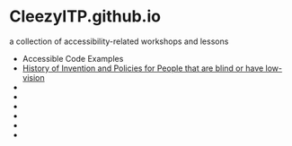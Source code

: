 # CleezyITP.github.io

a collection of accessibility-related workshops and lessons

<ul>
<li href="https://cleezyitp.github.io/AccessibleCodeExamples"><a>Accessible Code Examples</a></li>
<li><a href="https://cleezyitp.github.io/History_of_Blindness_Timeline">History of Invention and Policies for People that are blind or have low-vision</a></li>
<li><a></a></li>
<li><a></a></li>
<li><a></a></li>
<li><a></a></li>
<li><a></a></li>
<li><a></a></li>
</ul>
